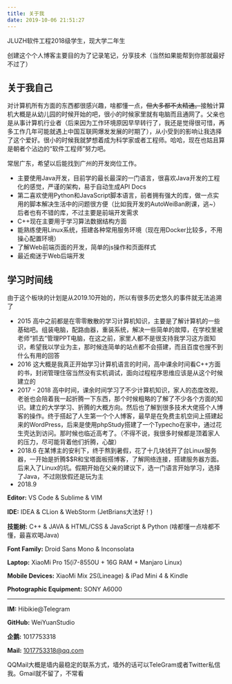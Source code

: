 ```yaml
---
title: 关于我
date: 2019-10-06 21:51:27
---
```

JLUZH软件工程2018级学生，现大学二年生

创建这个个人博客主要目的为了记录笔记，分享技术（当然如果能帮到你那就最好不过了）

## 关于我自己

对计算机所有方面的东西都很感兴趣，啥都懂一点，~~但大多都不太精通。~~接触计算机大概是从幼儿园的时候开始的吧，很小的时候家里就有电脑而且通网了。父亲也是从事计算机行业者（后来因为工作环境原因早早转行了，我还是觉得很可惜，再多工作几年可能就遇上中国互联网爆发发展的时期了），从小受到的影响让我选择了这个爱好。很小的时候我就梦想着成为科学家或者工程师。哈哈，现在也姑且算是朝者个沾边的“软件工程师”努力吧。

常居广东，希望以后能找到广州的开发岗位工作。

- 主要使用Java开发，目前学的最长最深的一门语言，很喜欢Java开发的工程化的感觉，严谨的架构，易于自动生成API Docs
- 第二喜欢使用Python和JavaScript脚本语言，前者拥有强大的库，做一点实用的脚本解决生活中的问题很方便（比如我开发的AutoWeiBan刷课，逃~）后者也有不错的库，不过主要是前端开发需求
- C++现在主要用于学习算法数据结构方面
- 能熟练使用Linux系统，搭建各种常用服务环境（现在用Docker比较多，不用操心配置环境）
- 了解Web前端页面的开发，简单的js操作和页面样式
- 最近痴迷于Web后端开发

## 学习时间线

由于这个板块的计划是从2019.10开始的，所以有很多历史悠久的事件就无法追溯了

- 2015 高中之前都是在零零散散的学习计算机知识，主要是了解计算机的一些基础吧。组装电脑，配路由器，重装系统，解决一些简单的故障，在学校里被老师“抓去”管理PPT电脑，在这之前，家里人都不是很支持我学习这方面知识，希望我以学业为主，那时候连简单的站点都不会搭建，而且百度也搜不到什么有用的回答
- 2016 这大概是我真正开始学习计算机语言的时间，高中课余时间看C++方面的书，封闭管理住宿当然没有实机调试，面向过程程序思维应该是从这个时候建立的
- 2017 - 2018 高中时间，课余时间学习了不少计算机知识，家人的态度改观，老爸也会陪着我一起折腾一下东西，那个时候粗略的了解了不少各个方面的知识。建立的大学学习、折腾的大概方向。然后也了解到很多技术大佬搭个人博客的操作。终于搭起了人生第一个个人博客，最早是在免费主机空间上搭建起来的WordPress，后来是使用phpStudy搭建了一个Typecho在家中，通过花生壳达到访问。那时候也临近高考了。（不得不说，我很多时候都是顶着家人的压力，尽可能背着他们折腾，心酸）
- 2018.6 在某博主的安利下，终于熬到暑假，花了十几块钱开了台Linux服务器，一开始是折腾$$R和宝塔面板搭博客，了解网络连接，搭建服务器方面。后来入了Linux的坑。假期开始在父亲的建议下，选一门语言开始学习，选择了Java，不过刚放假还是玩为主
- 2018.9 

**Editor:** VS Code & Sublime & VIM

**IDE:** IDEA & CLion & WebStorm (JetBrians大法好！)

**技能树:** C++ & JAVA & HTML/CSS & JavaScript & Python (啥都懂一点啥都不懂，最喜欢喝Java)

**Font Family:** Droid Sans Mono & Inconsolata

**Laptop:** XiaoMi Pro 15(i7-8550U + 16G RAM + Manjaro Linux)

**Mobile Devices:** XiaoMi Mix 2S(Lineage) & iPad Mini 4 & Kindle

**Photographic Equipment:** SONY A6000

---

**IM:** Hibikie@Telegram

**GitHub:** WeiYuanStudio

**企鹅:** 1017753318

**Mail:** 1017753318@qq.com

QQMail大概是墙内最稳定的联系方式，墙外的话可以TeleGram或者Twitter私信我。Gmail就不留了，不常看
